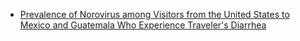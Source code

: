 
- [Prevalence of Norovirus among Visitors from the United States to Mexico and Guatemala Who Experience Traveler's Diarrhea](https://pmc.ncbi.nlm.nih.gov/articles/PMC1081225/)
